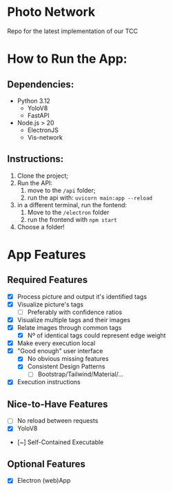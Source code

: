 # Photo Network
Repo for the latest implementation of our TCC

# How to Run the App:

## Dependencies:

- Python 3.12
  - YoloV8
  - FastAPI
- Node.js > 20
  - ElectronJS
  - Vis-network

## Instructions:

1. Clone the project;
2. Run the API:
   1. move to the `/api` folder;
   2. run the api with: `uvicorn main:app --reload`
3. in a different terminal, run the fontend:
   1. Move to the `/electron` folder
   2. run the frontend with `npm start`
4. Choose a folder!

# App Features

## Required Features

- [x] Process picture and output it's identified tags
- [x] Visualize picture's tags
  - [ ] Preferably with confidence ratios
- [x] Visualize multiple tags and their images
- [x] Relate images through common tags
  - [x] Nº of identical tags could represent edge weight
- [x] Make every execution local
- [x] "Good enough" user interface
  - [X] No obvious missing features
  - [X] Consistent Design Patterns
    - [ ] Bootstrap/Tailwind/Material/...
- [x] Execution instructions

## Nice-to-Have Features

- [ ] No reload between requests
- [x] YoloV8
- [~] Self-Contained Executable

## Optional Features

- [x] Electron (web)App
